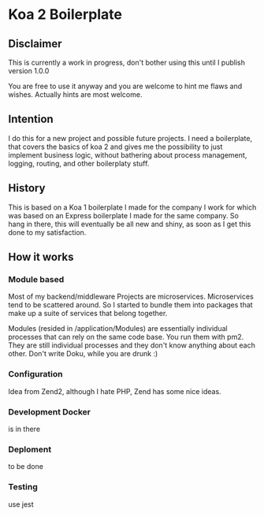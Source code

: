 # Koa 2 Boilerplate

## Disclaimer

This is currently a work in progress, don't bother using this until I publish version 1.0.0

You are free to use it anyway and you are welcome to hint me flaws and wishes. Actually hints are most welcome. 

## Intention
I do this for a new project and possible future projects. I need a boilerplate, that covers the basics of koa 2 and gives me the possibility to just implement business logic, without bathering about process management, logging, routing, and other boilerplaty stuff.

## History
This is based on a Koa 1 boilerplate I made for the company I work for which was based on an Express boilerplate I made for the same company. So hang in there, this will eventually be all new and shiny, as soon as I get this done to my satisfaction.


## How it works

### Module based
Most of my backend/middleware Projects are microservices. Microservices tend to be scattered around. So I started to bundle them into packages that make up a suite of services that belong together.

Modules (resided in /application/Modules) are essentially individual processes that can rely on the same code base. You run them with pm2. They are still individual processes and they don't know anything about each other. Don't write Doku, while you are drunk :)

### Configuration 

Idea from Zend2, although I hate PHP, Zend has some nice ideas. 

### Development Docker

is in there

### Deploment

to be done

### Testing
use jest